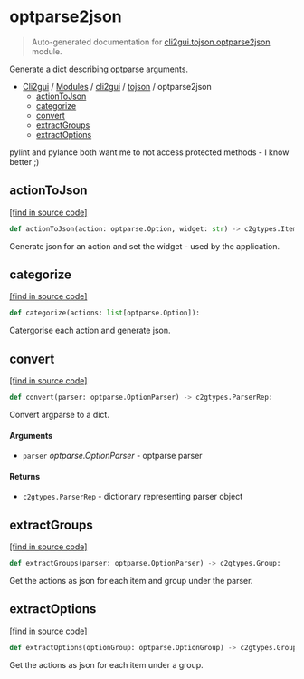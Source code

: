 # optparse2json

> Auto-generated documentation for [cli2gui.tojson.optparse2json](../../../cli2gui/tojson/optparse2json.py) module.

Generate a dict describing optparse arguments.

- [Cli2gui](../../README.md#cli2gui-index) / [Modules](../../README.md#cli2gui-modules) / [cli2gui](../index.md#cli2gui) / [tojson](index.md#tojson) / optparse2json
    - [actionToJson](#actiontojson)
    - [categorize](#categorize)
    - [convert](#convert)
    - [extractGroups](#extractgroups)
    - [extractOptions](#extractoptions)

pylint and pylance both want me to not access protected methods - I know better ;)

## actionToJson

[[find in source code]](../../../cli2gui/tojson/optparse2json.py#L40)

```python
def actionToJson(action: optparse.Option, widget: str) -> c2gtypes.Item:
```

Generate json for an action and set the widget - used by the application.

## categorize

[[find in source code]](../../../cli2gui/tojson/optparse2json.py#L53)

```python
def categorize(actions: list[optparse.Option]):
```

Catergorise each action and generate json.

## convert

[[find in source code]](../../../cli2gui/tojson/optparse2json.py#L68)

```python
def convert(parser: optparse.OptionParser) -> c2gtypes.ParserRep:
```

Convert argparse to a dict.

#### Arguments

- `parser` *optparse.OptionParser* - optparse parser

#### Returns

- `c2gtypes.ParserRep` - dictionary representing parser object

## extractGroups

[[find in source code]](../../../cli2gui/tojson/optparse2json.py#L28)

```python
def extractGroups(parser: optparse.OptionParser) -> c2gtypes.Group:
```

Get the actions as json for each item and group under the parser.

## extractOptions

[[find in source code]](../../../cli2gui/tojson/optparse2json.py#L14)

```python
def extractOptions(optionGroup: optparse.OptionGroup) -> c2gtypes.Group:
```

Get the actions as json for each item under a group.
